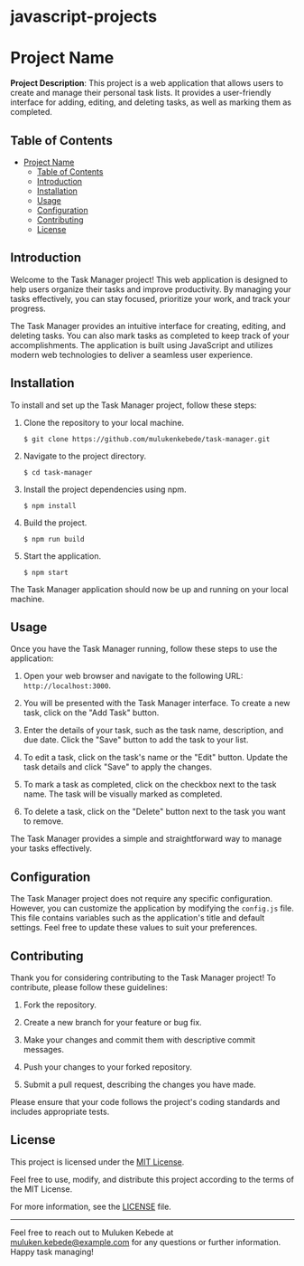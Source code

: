 # javascript-projects
# Project Name

**Project Description**: This project is a web application that allows users to create and manage their personal task lists. It provides a user-friendly interface for adding, editing, and deleting tasks, as well as marking them as completed.

## Table of Contents

- [Project Name](#project-name)
  - [Table of Contents](#table-of-contents)
  - [Introduction](#introduction)
  - [Installation](#installation)
  - [Usage](#usage)
  - [Configuration](#configuration)
  - [Contributing](#contributing)
  - [License](#license)

## Introduction

Welcome to the Task Manager project! This web application is designed to help users organize their tasks and improve productivity. By managing your tasks effectively, you can stay focused, prioritize your work, and track your progress.

The Task Manager provides an intuitive interface for creating, editing, and deleting tasks. You can also mark tasks as completed to keep track of your accomplishments. The application is built using JavaScript and utilizes modern web technologies to deliver a seamless user experience.

## Installation

To install and set up the Task Manager project, follow these steps:

1. Clone the repository to your local machine.
   ```shell
   $ git clone https://github.com/mulukenkebede/task-manager.git
   ```

2. Navigate to the project directory.
   ```shell
   $ cd task-manager
   ```

3. Install the project dependencies using npm.
   ```shell
   $ npm install
   ```

4. Build the project.
   ```shell
   $ npm run build
   ```

5. Start the application.
   ```shell
   $ npm start
   ```

The Task Manager application should now be up and running on your local machine.

## Usage

Once you have the Task Manager running, follow these steps to use the application:

1. Open your web browser and navigate to the following URL: `http://localhost:3000`.

2. You will be presented with the Task Manager interface. To create a new task, click on the "Add Task" button.

3. Enter the details of your task, such as the task name, description, and due date. Click the "Save" button to add the task to your list.

4. To edit a task, click on the task's name or the "Edit" button. Update the task details and click "Save" to apply the changes.

5. To mark a task as completed, click on the checkbox next to the task name. The task will be visually marked as completed.

6. To delete a task, click on the "Delete" button next to the task you want to remove.

The Task Manager provides a simple and straightforward way to manage your tasks effectively.

## Configuration

The Task Manager project does not require any specific configuration. However, you can customize the application by modifying the `config.js` file. This file contains variables such as the application's title and default settings. Feel free to update these values to suit your preferences.

## Contributing

Thank you for considering contributing to the Task Manager project! To contribute, please follow these guidelines:

1. Fork the repository.

2. Create a new branch for your feature or bug fix.

3. Make your changes and commit them with descriptive commit messages.

4. Push your changes to your forked repository.

5. Submit a pull request, describing the changes you have made.

Please ensure that your code follows the project's coding standards and includes appropriate tests.

## License

This project is licensed under the [MIT License](LICENSE).

Feel free to use, modify, and distribute this project according to the terms of the MIT License.

For more information, see the [LICENSE](LICENSE) file.

---

Feel free to reach out to Muluken Kebede at muluken.kebede@example.com for any questions or further information. Happy task managing!
